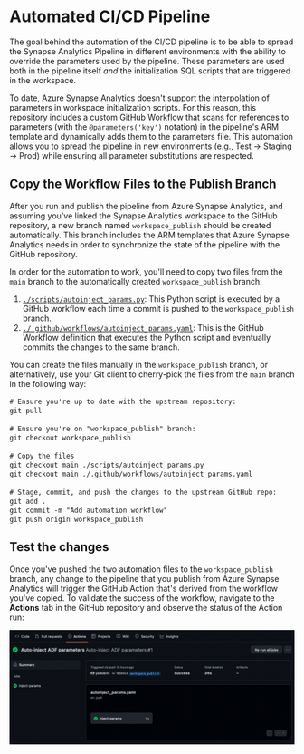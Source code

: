 # Automated CI/CD Pipeline

The goal behind the automation of the CI/CD pipeline is to be able
to spread the Synapse Analytics Pipeline in different environments
with the ability to override the parameters used by the pipeline.
These parameters are used both in the pipeline itself _and_ the
initialization SQL scripts that are triggered in the workspace.

To date, Azure Synapse Analytics doesn't support the interpolation
of parameters in workspace initialization scripts. For this reason,
this repository includes a custom GitHub Workflow that scans for
references to parameters (with the `@parameters('key')` notation)
in the pipeline's ARM template and dynamically adds them to the
parameters file. This automation allows you to spread the pipeline
in new environments (e.g., Test -> Staging -> Prod) while ensuring
all parameter substitutions are respected.

## Copy the Workflow Files to the Publish Branch

After you run and publish the pipeline from Azure Synapse Analytics,
and assuming you've linked the Synapse Analytics workspace to the
GitHub repository, a new branch named `workspace_publish` should be
created automatically. This branch includes the ARM templates that
Azure Synapse Analytics needs in order to synchronize the state of
the pipeline with the GitHub repository.

In order for the automation to work, you'll need to copy two files
from the `main` branch to the automatically created
`workspace_publish` branch:

1. [`./scripts/autoinject_params.py`](../scripts/autoinject_params.py):
   This Python script is executed by a GitHub workflow each time
   a commit is pushed to the `workspace_publish` branch.
2. [`./.github/workflows/autoinject_params.yaml`](../.github/workflows/autoinject_params.yaml):
   This is the GitHub Workflow definition that executes the Python
   script and eventually commits the changes to the same branch.

You can create the files manually in the `workspace_publish` branch,
or alternatively, use your Git client to cherry-pick the files from
the `main` branch in the following way:

```shell
# Ensure you're up to date with the upstream repository:
git pull

# Ensure you're on "workspace_publish" branch:
git checkout workspace_publish

# Copy the files 
git checkout main ./scripts/autoinject_params.py
git checkout main ./.github/workflows/autoinject_params.yaml

# Stage, commit, and push the changes to the upstream GitHub repo:
git add .
git commit -m "Add automation workflow"
git push origin workspace_publish
```

## Test the changes

Once you've pushed the two automation files to the `workspace_publish`
branch, any change to the pipeline that you publish from Azure
Synapse Analytics will trigger the GitHub Action that's derived from
the workflow you've copied. To validate the success of the workflow,
navigate to the **Actions** tab in the GitHub repository and observe
the status of the Action run:

![GitHub Action](./gh_action.png)

